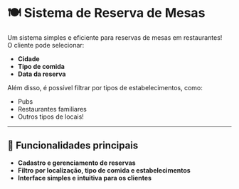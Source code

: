 
# 🍽️ **Sistema de Reserva de Mesas**  

Um sistema simples e eficiente para reservas de mesas em restaurantes!  
O cliente pode selecionar:  
-  **Cidade**  
-  **Tipo de comida**  
-  **Data da reserva**  

Além disso, é possível filtrar por tipos de estabelecimentos, como:  
-  Pubs  
-  Restaurantes familiares  
-  Outros tipos de locais!  

---


## 📌 **Funcionalidades principais**  

- **Cadastro e gerenciamento de reservas**  
- **Filtro por localização, tipo de comida e estabelecimentos**  
- **Interface simples e intuitiva para os clientes**  
